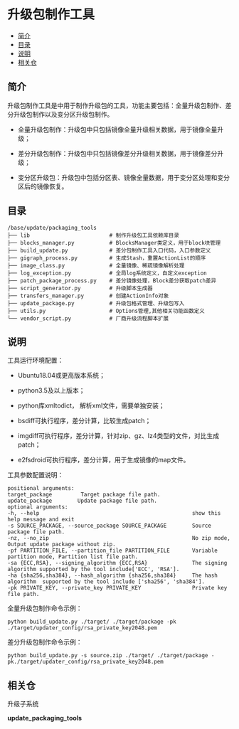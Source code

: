 # 升级包制作工具<a name="ZH-CN_TOPIC_0000001101934690"></a>

-   [简介](#section184mcpsimp)
-   [目录](#section191mcpsimp)
-   [说明](#section211mcpsimp)
-   [相关仓](#section247mcpsimp)

## 简介<a name="section184mcpsimp"></a>

升级包制作工具是中用于制作升级包的工具，功能主要包括：全量升级包制作、差分升级包制作以及变分区升级包制作。

- 全量升级包制作：升级包中只包括镜像全量升级相关数据，用于镜像全量升级；

- 差分升级包制作：升级包中只包括镜像差分升级相关数据，用于镜像差分升级；

- 变分区升级包：升级包中包括分区表、镜像全量数据，用于变分区处理和变分区后的镜像恢复。

## 目录<a name="section191mcpsimp"></a>

```
/base/update/packaging_tools
├── lib                         # 制作升级包工具依赖库目录
├── blocks_manager.py           # BlocksManager类定义，用于block块管理
├── build_update.py             # 差分包制作工具入口代码，入口参数定义
├── gigraph_process.py          # 生成Stash，重置ActionList的顺序
├── image_class.py              # 全量镜像、稀疏镜像解析处理
├── log_exception.py            # 全局log系统定义，自定义exception
├── patch_package_process.py    # 差分镜像处理，Block差分获取patch差异
├── script_generator.py         # 升级脚本生成器
├── transfers_manager.py        # 创建ActionInfo对象
├── update_package.py           # 升级包格式管理、升级包写入
├── utils.py                    # Options管理,其他相关功能函数定义
└── vendor_script.py            # 厂商升级流程脚本扩展
```

## 说明<a name="section211mcpsimp"></a>

工具运行环境配置：

- Ubuntu18.04或更高版本系统；

- python3.5及以上版本；

- python库xmltodict， 解析xml文件，需要单独安装；

- bsdiff可执行程序，差分计算，比较生成patch；

- imgdiff可执行程序，差分计算，针对zip、gz、lz4类型的文件，对比生成patch；

- e2fsdroid可执行程序，差分计算，用于生成镜像的map文件。

工具参数配置说明：

```
positional arguments:
target_package         Target package file path.
update_package        Update package file path.
optional arguments:
-h, --help                                                show this help message and exit
-s SOURCE_PACKAGE, --source_package SOURCE_PACKAGE        Source package file path.
-nz, --no_zip                                             No zip mode, Output update package without zip.
-pf PARTITION_FILE, --partition_file PARTITION_FILE       Variable partition mode, Partition list file path.
-sa {ECC,RSA}, --signing_algorithm {ECC,RSA}              The signing algorithm supported by the tool include['ECC', 'RSA'].
-ha {sha256,sha384}, --hash_algorithm {sha256,sha384}     The hash algorithm  supported by the tool include ['sha256', 'sha384'].
-pk PRIVATE_KEY, --private_key PRIVATE_KEY                Private key file path.
```

全量升级包制作命令示例：

```
python build_update.py ./target/ ./target/package -pk ./target/updater_config/rsa_private_key2048.pem
```

差分升级包制作命令示例：

```
python build_update.py -s source.zip ./target/ ./target/package -pk./target/updater_config/rsa_private_key2048.pem
```

## 相关仓<a name="section247mcpsimp"></a>

升级子系统

**update\_packaging\_tools**

